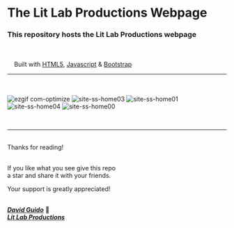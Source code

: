 # The Lit Lab Productions Webpage

### This repository hosts the Lit Lab Productions webpage 
<br/><br/>&nbsp;&nbsp;&nbsp;&nbsp;Built with [HTML5](https://html.com/), [Javascript](https://www.javascript.com/) & [Bootstrap](https://getbootstrap.com/)
***
<br/><br/>
![ezgif com-optimize](https://github.com/litlabproductions/litlabproductions.github.io/blob/master/images/llp-webpage-03.jpg)
![site-ss-home03](https://user-images.githubusercontent.com/34845402/137685265-df9e3397-b518-48f7-9dac-f68427ae8579.png)
![site-ss-home01](https://user-images.githubusercontent.com/34845402/137684921-3ae7ff7a-16b8-41bc-8e3b-bce75d2bf2b2.jpg)
![site-ss-home04](https://user-images.githubusercontent.com/34845402/137685465-f8b6234d-e1c5-498b-9ae7-f2294f34b05f.jpg)
![site-ss-home00](https://user-images.githubusercontent.com/34845402/137684697-be37a22f-074f-4d17-8dd8-3cb5cc079e75.png)

<br>

***

<br/>
Thanks for reading!<br/><br/>
 
If you like what you see give this repo  
a star and share it with your friends.

Your support is greatly appreciated!<br/><br/>


[***David Guido***](https://www.litlabproductions.com/resume-view) :rocket:  
[***Lit Lab Productions***](https://www.litlabproductions.com)
<br/><br/>
